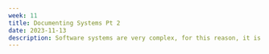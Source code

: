 ```yaml
---
week: 11
title: Documenting Systems Pt 2
date: 2023-11-13
description: Software systems are very complex, for this reason, it is important to serialize our thoughts and ideas formally into documentation. We will do this through the creation of two types of documents, architecture documents, and technical specifications. This lecture will discuss how to use these documents to define a system, covering topics like conceptualizing architectural components, specifying testing strategies, and constructing the structure of the software system.
---
```


